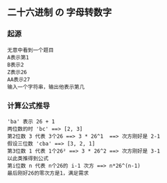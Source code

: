 ## 二十六进制 の 字母转数字

### 起源

    无意中看到一个题目
    A表示第1
    B表示2
    Z表示26
    AA表示27
    输入一个字符串，输出他表示第几

### 计算公式推导

    'ba' 表示 26 + 1
    两位数的时 'bc' ==> [2, 3]
    第2位数 3 代表 3个26 ==> 3 * 26^1  ==> 次方刚好是 2-1
    假设三位数 'cba' ==> [3, 2, 1]
    第3位数 1 代表 1个26² ==> 3 * 26^2 ==> 次方刚好是 3-1
    以此类推得到公式
    第i位数 n 代表 n个26的 i-1 次方 ==> n*26^(n-1)
    最后刚好26的零次方是1，满足需求
